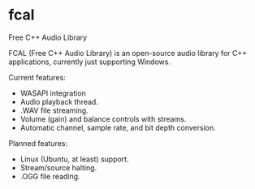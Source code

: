 # fcal
Free C++ Audio Library

FCAL (Free C++ Audio Library) is an open-source audio library for C++ applications, currently just supporting Windows.

Current features:
  - WASAPI integration
  - Audio playback thread.
  - .WAV file streaming.
  - Volume (gain) and balance controls with streams.
  - Automatic channel, sample rate, and bit depth conversion.

Planned features:
  - Linux (Ubuntu, at least) support.
  - Stream/source halting.
  - .OGG file reading.
